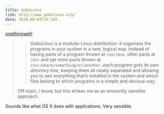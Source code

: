 ```yaml
---
title: GoboLinux
link: http://www.gobolinux.org/
date: 2010-08-03T15:19Z
---
```

[onethingwell][onethingwell]:

> > GoboLinux is a modular Linux distribution: it organizes the programs in your system in a new, logical way. Instead of
> > having parts of a program thrown at `/usr/bin`, other parts at `/etc` and yet more parts thrown
> > at `/usr/share/something/or/another`, *each program gets its own directory tree*, keeping them all neatly separated
> > and allowing you to see everything that’s installed in the system and which files belong to which programs in a
> > simple and obvious way.
>
> Off-topic, I know, but this strikes me as an eminently sensible approach.

Sounds like what OS X does with applications. Very sensible.

[onethingwell]: http://onethingwell.org/post/898477013/gobolinux
